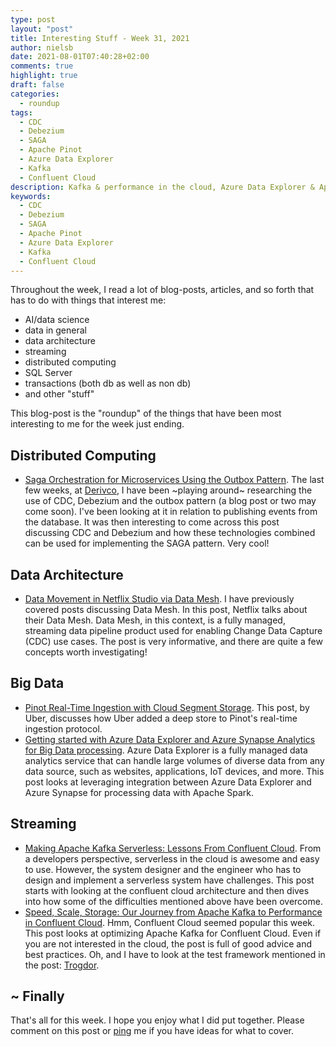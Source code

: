 ```yaml
---
type: post
layout: "post"
title: Interesting Stuff - Week 31, 2021
author: nielsb
date: 2021-08-01T07:40:28+02:00
comments: true
highlight: true
draft: false
categories:
  - roundup
tags:
  - CDC
  - Debezium
  - SAGA
  - Apache Pinot
  - Azure Data Explorer
  - Kafka
  - Confluent Cloud
description: Kafka & performance in the cloud, Azure Data Explorer & Apache Spark, Apache Pinot, and other interesting topics.
keywords:
  - CDC
  - Debezium
  - SAGA
  - Apache Pinot
  - Azure Data Explorer
  - Kafka
  - Confluent Cloud   
---
```


Throughout the week, I read a lot of blog-posts, articles, and so forth that has to do with things that interest me:

* AI/data science
* data in general
* data architecture
* streaming
* distributed computing
* SQL Server
* transactions (both db as well as non db)
* and other "stuff"

This blog-post is the "roundup" of the things that have been most interesting to me for the week just ending.

<!--more-->

## Distributed Computing

* [Saga Orchestration for Microservices Using the Outbox Pattern][1]. The last few weeks, at [Derivco](/derivco), I have been ~playing around~ researching the use of CDC, Debezium and the outbox pattern (a blog post or two may come soon). I've been looking at it in relation to publishing events from the database. It was then interesting to come across this post discussing CDC and Debezium and how these technologies combined can be used for implementing the SAGA pattern. Very cool!

## Data Architecture

* [Data Movement in Netflix Studio via Data Mesh][2]. I have previously covered posts discussing Data Mesh. In this post, Netflix talks about their Data Mesh. Data Mesh, in this context, is a fully managed, streaming data pipeline product used for enabling Change Data Capture (CDC) use cases. The post is very informative, and there are quite a few concepts worth investigating!

## Big Data

* [Pinot Real-Time Ingestion with Cloud Segment Storage][3]. This post, by Uber, discusses how Uber added a deep store to Pinot's real-time ingestion protocol.
* [Getting started with Azure Data Explorer and Azure Synapse Analytics for Big Data processing][4]. Azure Data Explorer is a fully managed data analytics service that can handle large volumes of diverse data from any data source, such as websites, applications, IoT devices, and more. This post looks at leveraging integration between Azure Data Explorer and Azure Synapse for processing data with Apache Spark.

## Streaming

* [Making Apache Kafka Serverless: Lessons From Confluent Cloud][5]. From a developers perspective, serverless in the cloud is awesome and easy to use. However, the system designer and the engineer who has to design and implement a serverless system have challenges. This post starts with looking at the confluent cloud architecture and then dives into how some of the difficulties mentioned above have been overcome.
* [Speed, Scale, Storage: Our Journey from Apache Kafka to Performance in Confluent Cloud][6]. Hmm, Confluent Cloud seemed popular this week. This post looks at optimizing Apache Kafka for Confluent Cloud. Even if you are not interested in the cloud, the post is full of good advice and best practices. Oh, and I have to look at the test framework mentioned in the post: [Trogdor][7].

## ~ Finally

That's all for this week. I hope you enjoy what I did put together. Please comment on this post or [ping][ma] me if you have ideas for what to cover.

[ma]: mailto:niels.it.berglund@gmail.com
[mp]: https://blog.acolyer.org
[iq]: https://www.infoq.com/
[ew]: http://sqlonice.com/
[re]: http://blog.revolutionanalytics.com
[sqsk]: https://www.sqlskills.com
[mdaveyblog]: https://mdavey.wordpress.com/
[charlblog]: https://charlla.com/

[jovpop]: https://twitter.com/JovanPop_MSFT
[bobw]: https://twitter.com/bobwardms
[revod]: https://twitter.com/revodavid
[lonny]: https://twitter.com/sqL_handLe
[ewtw]: https://twitter.com/sqlOnIce
[buckw]: https://twitter.com/BuckWoodyMSFT
[mattw]: https://twitter.com/matthewwarren
[murba]: https://twitter.com/muratdemirbas
[daveda]: https://twitter.com/davidthecoder
[adcol]: https://twitter.com/adriancolyer
[jesrod]: https://twitter.com/jrdothoughts
[tomaz]: https://twitter.com/tomaz_tsql
[dataart]: https://twitter.com/dataartisans
[luis]: https://twitter.com/luis_de_sousa
[benstop]: https://twitter.com/benstopford
[conflu]: https://twitter.com/confluentinc
[tylert]: https://twitter.com/tyler_treat
[andrewng]: https://twitter.com/AndrewYNg
[lawr]: https://twitter.com/bytezn
[jue]: https://twitter.com/b0rk
[yan]: https://twitter.com/theburningmonk
[danny]: https://twitter.com/g9yuayon
[rmoff]: https://twitter.com/rmoff
[ryansw]: https://twitter.com/ryanswanstrom
[pabloc]: https://twitter.com/pabloc_ds
[mklep]: https://twitter.com/martinkl
[mdavey]: https://twitter.com/matt_davey
[jboner]: https://twitter.com/jboner
[joeduff]: https://twitter.com/funcOfJoe
[charl]: https://twitter.com/charllamprecht
[dbricks]: https://twitter.com/databricks
[adsit]: https://twitter.com/SitnikAdam
[vicky]: https://twitter.com/vickyharp
[dscentral]: https://twitter.com/DataScienceCtrl
[natemc]: https://twitter.com/natemcmaster
[ads]: https://twitter.com/azuredatastudio
[travw]: https://twitter.com/radtravis
[emilk]: https://twitter.com/IsTheArchitect
[netflx]: https://netflixtechblog.com/

[1]: https://www.infoq.com/articles/saga-orchestration-outbox/
[2]: https://netflixtechblog.com/data-movement-in-netflix-studio-via-data-mesh-3fddcceb1059
[3]: https://eng.uber.com/pinot-real-time-ingestion/
[4]: https://towardsdatascience.com/getting-started-with-azure-data-explorer-and-azure-synapse-analytics-for-big-data-processing-25500821e370
[5]: https://www.confluent.io/blog/designing-an-elastic-apache-kafka-for-the-cloud/
[6]: https://www.confluent.io/blog/from-apache-kafka-to-confluent-cloud-optimizing-for-speed-scale-storage/
[7]: https://github.com/apache/kafka/blob/db3e5e2c0de367ffcfe4078359d6d208ba722581/TROGDOR.md
